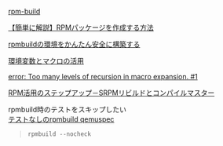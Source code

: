 [rpm-build](https://yosi-zou.hatenadiary.org/entry/20101208/1291736013)

[【簡単に解説】RPMパッケージを作成する方法](https://eng-entrance.com/linux-package-rpm-create)

[rpmbuildの環境をかんたん安全に構築する](https://www.pochaneko.com/171011-rpmbuild-env/)

[環境変数とマクロの活用](https://vinelinux.org/docs/vine6/making-rpm/env-and-macro.html)

[error: Too many levels of recursion in macro expansion. #1](https://github.com/nkadel/nkadel-git2u-srpm/issues/1)

[RPM活用のステップアップ－SRPMリビルドとコンパイルマスター](https://www.itmedia.co.jp/enterprise/0309/26/epn02_5.html)

rpmbuild時のテストをスキップしたい  
[テストなしのrpmbuild qemuspec](https://tutorialmore.com/questions-70532.htm)
> `rpmbuild --nocheck`

